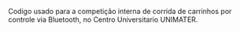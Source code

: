Codigo usado para a competição interna de corrida de carrinhos por controle via Bluetooth, no Centro Universitario UNIMATER.